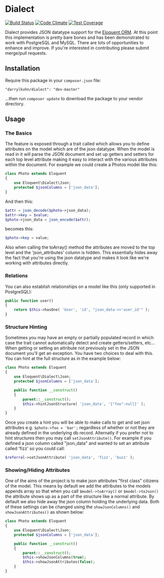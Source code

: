 # Dialect

[![Build Status](https://travis-ci.org/darrylkuhn/dialect.svg?branch=master)](https://travis-ci.org/darrylkuhn/dialect) [![Code Climate](https://codeclimate.com/github/darrylkuhn/dialect/badges/gpa.svg)](https://codeclimate.com/github/darrylkuhn/dialect) [![Test Coverage](https://codeclimate.com/github/darrylkuhn/dialect/badges/coverage.svg)](https://codeclimate.com/github/darrylkuhn/dialect)

Dialect provides JSON datatype support for the [Eloquent ORM](http://laravel.com/docs/eloquent). At this point this implementation is pretty bare bones and has been demonstrated to work with PostgreSQL and MySQL. There are lots of opportunities to enhance and improve. If you're interested in contributing please submit merge/pull requests.

## Installation

Require this package in your `composer.json` file:

`"darrylkuhn/dialect": "dev-master"`

...then run `composer update` to download the package to your vendor directory.

## Usage
### The Basics

The feature is exposed through a trait called which allows you to define attributes on the model which are of the json datatype. When the model is read in it will parse the JSON document and set up getters and setters for each top level attribute making it easy to interact with the various attributes within the document. For example we could create a Photos model like this:

```php
class Photo extends Eloquent
{
    use Eloquent\Dialect\Json;
    protected $jsonColumns = ['json_data'];
}
```
And then this:
```php
$attr = json_decode($photo->json_data);
$attr->key = $value;
$photo->json_data = json_encode($attr);
```
becomes this:
```php
$photo->key = value;
```
Also when calling the toArray() method the attributes are moved to the top level and the 'json_attributes' column is hidden. This essentially hides away the fact that you're using the json datatype and makes it look like we're working with attributes directly.

### Relations
You can also establish relationships on a model like this (only supported in PostgreSQL):
```php
public function user()
{
    return $this->hasOne( 'User', 'id', "json_data->>'user_id'" );
}
```

### Structure Hinting
Sometimes you may have an empty or partially populated record in which case the trait cannot automatically detect and create getters/setters, etc... When getting or setting an attribute not previously set in the JSON document you'll get an exception. You have two choices to deal with this. You can hint at the full structure as in the example below:
```php
class Photo extends Eloquent
{
    use Eloquent\Dialect\Json;
    protected $jsonColumns = ['json_data'];

    public function __construct()
    {
        parent::__construct();
        $this->hintJsonStructure( 'json_data', '{"foo":null}' );
    }
}
```
Once you create a hint you will be able to make calls to get and set json attributes e.g. `$photo->foo = 'bar';` regardless of whether or not they are already defined in the underlying db record. Alternatly if you prefer not to hint structures then you may call `setJsonAttribute()`. For example if you defined a json column called "json_data" and wanted to set an attribute called 'fizz' so you could call:
```php
$referral->setJsonAttribute( 'json_data', 'fizz', 'buzz' );
```
### Showing/Hiding Attributes
One of the aims of the project is to make json attributes "first class" citizens of the model. This means by default we add the attributes to the models appends array so that when you call `$model->toArray()` or `$model->toJson()` the attribute shows up as a part of the structure like a normal attribute. By default we also hide away the json column holding the underlying data. Both of these settings can be changed using the `showJsonColumns()` and `showJsonAttributes()` as shown below:
```php
class Photo extends Eloquent
{
    use Eloquent\Dialect\Json;
    protected $jsonColumns = ['json_data'];

    public function __construct()
    {
        parent::__construct();
        $this->showJsonColumns(true);
        $this->showJsonAttributes(false);
    }
}
```